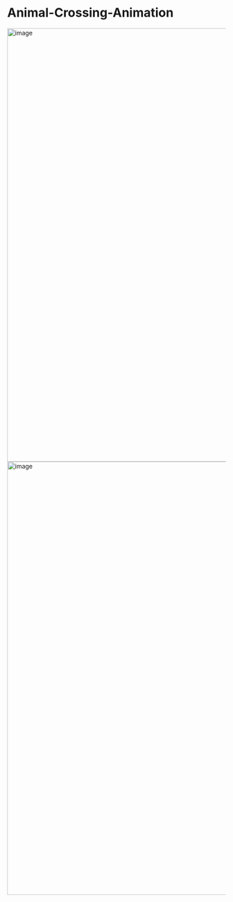 # Animal-Crossing-Animation
<img width="1000" alt="image" src="https://user-images.githubusercontent.com/101781485/158892357-e77f48e6-1ace-4c0a-80ff-a3e27a2f9ff1.png">
<img width="1000" alt="image" src="https://user-images.githubusercontent.com/101781485/158892971-5193927b-062d-4e2d-83c1-2a9a758ca7df.png">

